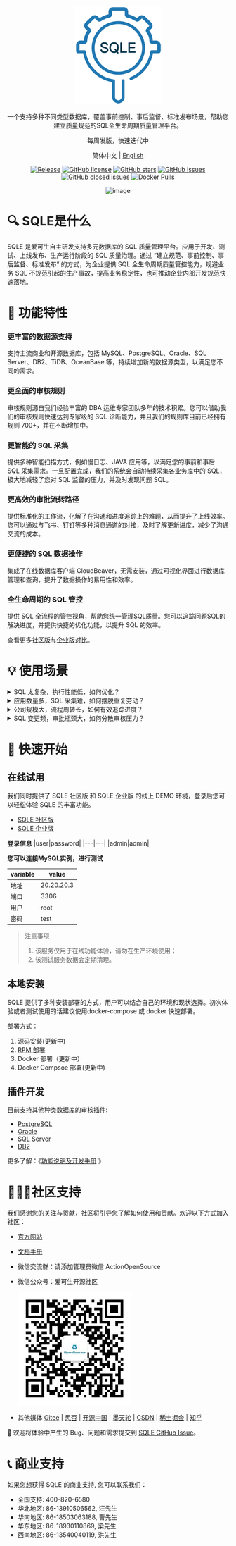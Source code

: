 <div align="center">
<img src="./SQLE_logo.png">


<p align="center">一个支持多种不同类型数据库，覆盖事前控制、事后监督、标准发布场景，帮助您建立质量规范的SQL全生命周期质量管理平台。</p>
<p align="center">每周发版，快速迭代中</p>


简体中文 | [English](./README_en.md)


[![Release](https://img.shields.io/github/release/actiontech/sqle.svg?style=flat-square)](https://github.com/actiontech/sqle/releases)
[![GitHub license](https://img.shields.io/github/license/actiontech/sqle.svg)](https://github.com/actiontech/sqle/blob/main/LICENSE)
[![GitHub stars](https://img.shields.io/github/stars/actiontech/sqle.svg)](https://github.com/actiontech/sqle/stargazers)
[![GitHub issues](https://img.shields.io/github/issues/actiontech/sqle.svg)](https://github.com/actiontech/sqle/issues)
[![GitHub closed issues](https://img.shields.io/github/issues-closed-raw/actiontech/sqle.svg)](https://github.com/actiontech/sqle/issues?q=is%3Aissue+is%3Aclosed)
[![Docker Pulls](https://img.shields.io/docker/pulls/actiontech/sqle-ce.svg)](https://hub.docker.com/r/actiontech/sqle-ce)

![image](https://github.com/actiontech/sqle-ee/assets/113898890/db69f484-86f4-470f-beac-5b500baca0f0)


</div>


# 🔍 SQLE是什么
SQLE 是爱可生自主研发支持多元数据库的 SQL 质量管理平台。应用于开发、测试、上线发布、生产运行阶段的 SQL 质量治理。通过 “建立规范、事前控制、事后监督、标准发布” 的方式，为企业提供 SQL 全生命周期质量管控能力，规避业务 SQL 不规范引起的生产事故，提高业务稳定性，也可推动企业内部开发规范快速落地。

# 📌 功能特性
### 更丰富的数据源支持

  支持主流商业和开源数据库，包括 MySQL、PostgreSQL、Oracle、SQL Server、DB2、TiDB、OceanBase 等，持续增加新的数据源类型，以满足您不同的需求。
  
### 更全面的审核规则

  审核规则源自我们经验丰富的 DBA 运维专家团队多年的技术积累。您可以借助我们的审核规则快速达到专家级的 SQL 诊断能力，并且我们的规则库目前已经拥有规则 700+，并在不断增加中。
  
### 更智能的 SQL 采集

  提供多种智能扫描方式，例如慢日志、JAVA 应用等，以满足您的事前和事后 SQL 采集需求。一旦配置完成，我们的系统会自动持续采集各业务库中的 SQL，极大地减轻了您对 SQL 监督的压力，并及时发现问题 SQL。
  
### 更高效的审批流转路径

  提供标准化的工作流，化解了在沟通和进度追踪上的难题，从而提升了上线效率。您可以通过与飞书、钉钉等多种消息通道的对接，及时了解更新进度，减少了沟通交流的成本。
  
### 更便捷的 SQL 数据操作

  集成了在线数据库客户端 CloudBeaver，无需安装，通过可视化界面进行数据库管理和查询，提升了数据操作的易用性和效率。
    
### 全生命周期的 SQL 管控

  提供 SQL 全流程的管控视角，帮助您统一管理SQL质量。您可以追踪问题SQL的解决进度，并提供快捷的优化功能，以提升 SQL 的效率。

查看更多[社区版与企业版对比](http://localhost:3000/sqle-docs/docs/support/compare)。

# 💡 使用场景

<details>
  <summary>SQL 太复杂，执行性能低，如何优化？</summary>
    
  知识赋能，助您构建质量规范、提升 SQL 质量。提供审核规则及规则知识库，将专家经验赋能开发，快速提升问题 SQL 诊断能力，并支持私有云用户自主沉淀。

- **从审核结果看 SQL 优化方向**

  平台提供丰富的审核规则，用以覆盖不同 SQL 审核场景，您可以根据触发的规则，有针对性地优化 SQL。
  
- **从知识库了解问题解决经验**

  每个规则包含对应的知识库，是运维专家的经验沉淀，您可以借鉴并强化自身的运维认知。
  
- **对知识库做自主沉淀**

  除了平台提供的知识库信息，我们还支持私有云用户在知识库中进行自主沉淀，建立您的质量规范。
  
</details>

<details>
  <summary>应用数量多，SQL 采集难，如何摆脱重复劳动？</summary>

提供智能扫描任务，可以自动持续采集不同来源的 SQL，帮助您摆脱重复劳动，极大地降低 SQL 采集难度。同时，根据不同业务要求定期巡检和生成审核报告，快速发现问题并提供优化建议。

- **配置扫描任务，释放 SQL 采集负担**

  平台支持十余种扫描任务类型，支持采集不同来源的 SQL，如：JAVA 应用程序、慢日志文件、TopSQL、MyBatis 文件等。

- **定期持续巡检，提前发现问题 SQL**
  
  平台将根据配置的采集周期，为您自动、持续采集相应 SQL。
  
  平台将根据配置的审核规则模板，定期巡检和生成审核报告，有助于您及时发现问题 SQL，并提供优化方向。
  
</details>

<details>
  <summary>公司规模大，流程周转长，如何有效追踪进度？</summary>
  
提供标准化工作流，帮助提高工作透明度和上线效率。您可以根据实际组织架构配置自定义审批流程模板，化解沟通和进度追踪难题。同时，平台支持与多种消息通道对接，可以及时更新进度，减少沟通成本。

- **生成您的自定义审批流程**

  平台支持您根据自身实际业务，配置SQL审批、上线流程，适配不同业务的上线节奏，提升业务响应效率。
  
- **配置消息推送渠道，快捷订阅变更**

  平台支持对接多种主流IM应用，您可以将 SQL 审核集成到日常工作流中，协同办公，提升工作效率。
  
</details>

<details>
  <summary>SQL 变更频，审批瓶颈大，如何分散审核压力？</summary>
  
将审核环节灵活嵌入到研发流程，从研发环节入手，减轻 DBA 审核压力。平台支持多种事前审核场景，将 SQL 审核前置到代码阶段，从源头实现降本增效。

- **使用 IDE 插件，前置规范检查**

  可以使用 IDE 审核插件，在代码编写过程中进行实时审核和规范检查，实现编码即审核的效果。
  
- **对接 CI/CD 流程，保证应用代码上线无忧**

  可以配置 CI/CD 审核流程，自动抓取代码变更中的 SQL，减少人工错误和代码缺陷，提高开发团队的效率和代码质量。
  
</details>



# 🧩 快速开始

## 在线试用
 我们同时提供了 SQLE 社区版 和  SQLE 企业版 的线上 DEMO 环境，登录后您可以轻松体验 SQLE 的丰富功能。
 
- [SQLE 社区版](http://demo.sqle.actionsky.com/)
- [SQLE 企业版](http://demo.sqle.actionsky.com:8889/)


**登录信息**
|user|password|
|---|---|
|admin|admin|

**您可以连接MySQL实例，进行测试**

|variable|value|
|---|---|
|地址| 20.20.20.3|
|端口| 3306|
|用户| root|
|密码| test|

> 注意事项
> 1. 该服务仅用于在线功能体验，请勿在生产环境使用；
> 2. 该测试服务数据会定期清理。


## 本地安装
SQLE 提供了多种安装部署的方式，用户可以结合自己的环境和现状选择。初次体验或者测试使用的话建议使用docker-compose 或 docker 快速部署。

部署方式：

1. 源码安装(更新中)
2. [RPM 部署](https://actiontech.github.io/sqle-docs/docs/deploy-manual/rpm)
3. Docker 部署（更新中）
4. Docker Compsoe 部署(更新中)

## 插件开发
目前支持其他种类数据库的审核插件:
* [PostgreSQL](https://github.com/actiontech/sqle-pg-plugin)
* [Oracle](https://github.com/actiontech/sqle-oracle-plugin)
* [SQL Server](https://github.com/actiontech/sqle-ms-plugin)
* [DB2](https://github.com/actiontech/sqle-db2-plugin)

更多了解：《[功能说明及开发手册](https://actiontech.github.io/sqle-docs/docs/dev-manual/plugins/intro) 》


# 🧑🏻‍💻社区支持
我们感谢您的关注与贡献，社区将引导您了解如何使用和贡献。欢迎以下方式加入社区：
* [官方网站](https://opensource.actionsky.com/sqle/)
* [文档手册](https://actiontech.github.io/sqle-docs/)
* 微信交流群：请添加管理员微信 ActionOpenSource
* 微信公众号：爱可生开源社区
  
  ![QR_code](./QR_code.png)
  
* 其他媒体 [Gitee](https://gitee.com/mirrors/SQLE?_from=gitee_search) | [思否](https://segmentfault.com/blog/sqle) | [开源中国](https://www.oschina.net/p/sqle) | [墨天轮](https://www.modb.pro/wiki/2759) | [CSDN](https://blog.csdn.net/ActionTech) | [稀土掘金](https://juejin.cn/column/7241238544252829753) | [知乎](https://www.zhihu.com/people/Actionsky-86-50/columns)

🤗 欢迎将体验中产生的 Bug、问题和需求提交到 [SQLE GitHub Issue](https://github.com/actiontech/sqle/issues)。

# 📞 商业支持
如果您想获得 SQLE 的商业支持, 您可以联系我们：
* 全国支持: 400-820-6580
* 华北地区: 86-13910506562, 汪先生
* 华南地区: 86-18503063188, 曹先生
* 华东地区: 86-18930110869, 梁先生
* 西南地区: 86-13540040119, 洪先生
